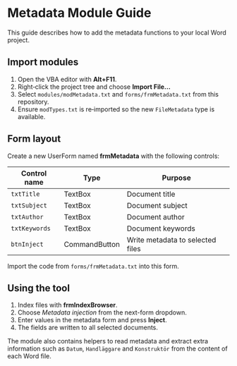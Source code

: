 # Metadata Module Guide

This guide describes how to add the metadata functions to your local Word project.

## Import modules
1. Open the VBA editor with **Alt+F11**.
2. Right‑click the project tree and choose **Import File...**
3. Select `modules/modMetadata.txt` and `forms/frmMetadata.txt` from this repository.
4. Ensure `modTypes.txt` is re‑imported so the new `FileMetadata` type is available.

## Form layout
Create a new UserForm named **frmMetadata** with the following controls:

| Control name | Type    | Purpose                |
|--------------|---------|------------------------|
| `txtTitle`   | TextBox | Document title         |
| `txtSubject` | TextBox | Document subject       |
| `txtAuthor`  | TextBox | Document author        |
| `txtKeywords`| TextBox | Document keywords      |
| `btnInject`  | CommandButton | Write metadata to selected files |

Import the code from `forms/frmMetadata.txt` into this form.

## Using the tool
1. Index files with **frmIndexBrowser**.
2. Choose *Metadata injection* from the next-form dropdown.
3. Enter values in the metadata form and press **Inject**.
4. The fields are written to all selected documents.

The module also contains helpers to read metadata and extract extra
information such as `Datum`, `Handläggare` and `Konstruktör` from the
content of each Word file.
